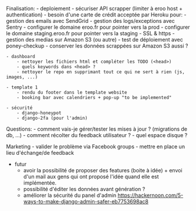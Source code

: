 Finalisation:
    - deploiement
        - sécuriser API scrapper (limiter à eroo host + authentication)
        - besoin d'une carte de crédit acceptée par Heroku pour:
            - gestion des emails avec SendGrid
            - gestion des logs/exceptions avec Sentry
            - configurer le domaine eroo.fr pour pointer vers la prod
            - configurer le domaine staging.eroo.fr pour pointer vers la staging
            - SSL & https
        - gestion des medias sur Amazon S3 (ou autre)
        - test de déploiement avec poney-checkup
        - conserver les données scrappées sur Amazon S3 aussi ?

    - dashboard
        - nettoyer les fichiers html et compléter les TODO (<head>)
        - quels keywords dans <head> ?
        - nettoyer le repo en supprimant tout ce qui ne sert à rien (js, images, ...)

    - template 1
        - rendu du footer dans le template website
        - booking bar avec calendriers + pop-up "to be implemented"

    - sécurité
        - django-honeypot
        - django-2fa (pour l'admin)


Questions:
    - comment vais-je gérer/tester les mises à jour ? (migrations de db, ...)
    - comment récolter du feedback utilisateur ?
    - quel espace disque ?

Marketing
    - valider le problème via Facebook groups
    - mettre en place un lieu d'échange/de feedback





- futur
    - avoir la possibilité de proposer des features (boite à idée) + envoi d'un mail aux gens qui ont proposé l'idée quand elle est implémentée.
    - possibilité d'éditer les données avant génération ?
    - améliorer la sécurité du panel d'admin
        https://hackernoon.com/5-ways-to-make-django-admin-safer-eb7753698ac8
